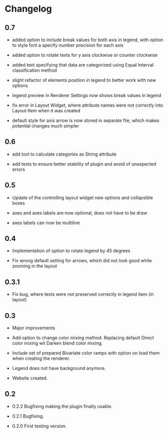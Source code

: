 # Changelog

## 0.7

  - added option to include break values for both axis in legend, with option to style font a specify number precision for each axis

  - added option to rotate texts for y axis clockwise or counter clockwise

  - added text specifying that data are categorized using Equal Interval classification method
  
  - slight refactor of elements position in legend to better work with new options

  - legend preview in Renderer Settings now shows break values in legend

  - fix error in Layout Widget, where attribute names were not correctly into Layout Item when it was created 

  - default style for axis arrow is now stored in separate file, which makes potential changes much simpler

## 0.6

  - add tool to calculate categories as String attribute

  - add tests to ensure better stability of plugin and avoid of unexpected errors

## 0.5

  - Update of the controlling layout widget new options and collapsible boxes

  - axes and axes labels are now optional, does not have to be draw

  - axes labels can now be multiline

## 0.4

  - Implementation of option to rotate legend by 45 degrees

  - Fix wrong default setting for arrows, which did not look good while zooming in the layout 

## 0.3.1

  - Fix bug, where texts were not preserved correctly in legend item (in layout)

## 0.3

  - Major improvements
  
  - Add option to change color mixing method. Replacing default Direct color mixing wit Darken blend color mixing.
    
  - Include set of prepared Bivariate color ramps with option on load them when creating the renderer.
  
  - Legend does not have background anymore.   
  
  - Website created.

## 0.2 

- 0.2.2 Bugfixing making the plugin finally usable.
  
- 0.2.1 Bugfixing.
  
- 0.2.0 First testing version.
